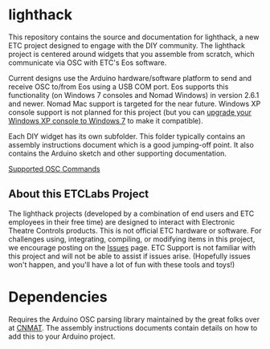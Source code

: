 # lighthack
This repository contains the source and documentation for lighthack, a new ETC project designed to engage with the DIY community. The lighthack project is centered around widgets that you assemble from scratch, which communicate via OSC with ETC's Eos software.

Current designs use the Arduino hardware/software platform to send and receive OSC to/from Eos using a USB COM port. Eos supports this functionality (on Windows 7 consoles and Nomad Windows) in version 2.6.1 and newer. Nomad Mac support is targeted for the near future. Windows XP console support is not planned for this project (but you can [upgrade your Windows XP console to Windows 7](http://www.etcconnect.com/Support/Articles/Windows-7-Upgrade-Eligibility.aspx) to make it compatible).

Each DIY widget has its own subfolder. This folder typically contains an assembly instructions document which is a good jumping-off point. It also contains the Arduino sketch and other supporting documentation.

[Supported OSC Commands](https://github.com/ETCLabs/EosSyncLib/blob/master/Supported%20OSC%20Commands.pdf)

## About this ETCLabs Project
The lighthack projects (developed by a combination of end users and ETC employees in their free time) are designed to interact with Electronic Theatre Controls products. This is not official ETC hardware or software. For challenges using, integrating, compiling, or modifying items in this project, we encourage posting on the [Issues](https://github.com/ElectronicTheatreControlsLabs/lighthack/issues) page. ETC Support is not familiar with this project and will not be able to assist if issues arise. (Hopefully issues won't happen, and you'll have a lot of fun with these tools and toys!)

# Dependencies
Requires the Arduino OSC parsing library maintained by the great folks over at [CNMAT](https://github.com/CNMAT/OSC). The assembly instructions documents contain details on how to add this to your Arduino project.
